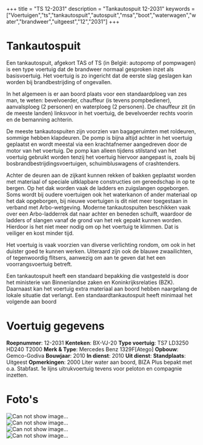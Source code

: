 +++
title = "TS 12-2031"
description = "Tankautospuit 12-2031"
keywords = ["Voertuigen","ts","tankautospuit","autospuit","msa","boot","waterwagen","water","brandweer","uitgeest","12","2031"]
+++

# Tankautospuit

Een tankautospuit, afgekort TAS of TS (in België: autopomp of pompwagen) is een type voertuig dat de brandweer normaal gesproken inzet als basisvoertuig. Het voertuig is zo ingericht dat de eerste slag geslagen kan worden bij brandbestrijding of ongevallen.

In het algemeen is er aan boord plaats voor een standaardploeg van zes man, te weten: bevelvoerder, chauffeur (is tevens pompbediener), aanvalsploeg (2 personen) en waterploeg (2 personen). De chauffeur zit (in de meeste landen) linksvoor in het voertuig, de bevelvoerder rechts voorin en de bemanning achterin.

De meeste tankautospuiten zijn voorzien van bagageruimten met roldeuren, sommige hebben klapdeuren. De pomp is bijna altijd achter in het voertuig geplaatst en wordt meestal via een krachtafnemer aangedreven door de motor van het voertuig. De pomp kan alleen tijdens stilstand van het voertuig gebruikt worden tenzij het voertuig hiervoor aangepast is, zoals bij bosbrandbestrijdingsvoertuigen, schuimbluswagens of crashtenders.

Achter de deuren aan de zijkant kunnen rekken of bakken geplaatst worden met materiaal of speciale uitklapbare constructies om gereedschap in op te bergen. Op het dak worden vaak de ladders en zuigslangen opgeborgen. Soms wordt bij oudere voertuigen ook het waterkanon of ander materiaal op het dak opgeborgen, bij nieuwe voertuigen is dit niet meer toegestaan in verband met Arbo-wetgeving. Moderne tankautospuiten beschikken vaak over een Arbo-ladderrek dat naar achter en beneden schuift, waardoor de ladders of slangen vanaf de grond van het rek gepakt kunnen worden. Hierdoor is het niet meer nodig om op het voertuig te klimmen. Dat is veiliger en kost minder tijd.

Het voertuig is vaak voorzien van diverse verlichting rondom, om ook in het duister goed te kunnen werken. Uiteraard zijn ook de blauwe zwaailichten, of tegenwoordig flitsers, aanwezig om aan te geven dat het een voorrangsvoertuig betreft.

Een tankautospuit heeft een standaard bepakking die vastgesteld is door het ministerie van Binnenlandse zaken en Koninkrijksrelaties (BZK). Daarnaast kan het voertuig extra materiaal aan boord hebben naargelang de lokale situatie dat verlangt. Een standaardtankautospuit heeft minimaal het volgende aan boord

# Voertuig gegevens

**Roepnummer**: 12-2031
**Kenteken**: BX-VJ-20
**Type voertuig**: TS7 LD3250 HD240 T2000
**Merk & Type**: Mercedes Benz 1329F[Atego]
**Opbouw**: Gemco-Godiva
**Bouwjaar**: 2010
**In dienst**: 2010
**Uit dienst**:
**Standplaats**: Uitgeest
**Opmerkingen**: 2000 Liter water aan boord, BIZA Plus bepakt met o.a. Stabfast. 1e lijns uitrukvoertuig tevens voor peloton en compagnie inzetten.

# Foto's

![Can not show image...](/img/voertuigen/12-2031/012.jpg "TS 12-2031")  
![Can not show image...](/img/voertuigen/12-2031/014.jpg "TS 12-2031")  
![Can not show image...](/img/voertuigen/12-2031/020.jpg "TS 12-2031")  
![Can not show image...](/img/voertuigen/12-2031/021.jpg "TS 12-2031")  
